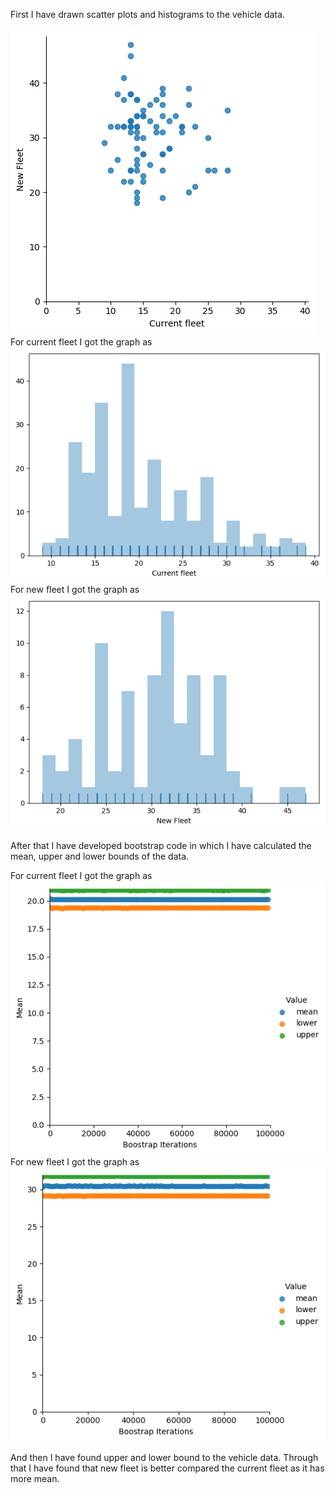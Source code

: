 First I have drawn scatter plots and histograms to the vehicle data.

![logo](./scaterplot_vehicle.png?raw=true)
For current fleet I got the graph as 
![logo](./current_fleet.png?raw=true)
For new fleet I got the graph as
![logo](./new_fleet.png?raw=true)


After that I have developed bootstrap code in which I have calculated the mean, upper and lower bounds of the data.

For current fleet I got the graph as 
![logo](./bootstrap_confidence_current_vehicles.png?raw=true)
For new fleet I got the graph as
![logo](./bootstrap_confidence_new_vehicle.png?raw=true)

And then I have found upper and lower bound to the vehicle data. Through that I have found that new fleet is better compared the current fleet as it has more mean.